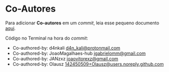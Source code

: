 # Co-Autores

Para adicionar **Co-autores** em um *commit*, leia esse pequeno documento [aqui](https://gist.github.com/d4nkali/6d89dbe116be0ab4382fcdaef5e71cd6).

Código no Terminal na hora do *commit*:

- Co-authored-by: d4nkali <d4n_kali@protonmail.com>
- Co-authored-by: JoaoMagalhaes-hub <jgabrielomm@gmail.com>
- Co-authored-by: JANzxz <joaovitorexz@gmail.com>
- Co-authored-by: Olausz <142450509+Olausz@users.noreply.github.com>

